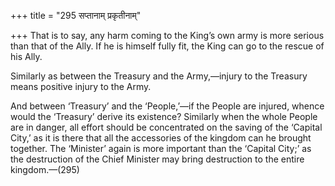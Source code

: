 +++
title = "295 सप्तानाम् प्रकृतीनाम्"

+++
That is to say, any harm coming to the King’s own army is more serious
than that of the Ally. If he is himself fully fit, the King can go to
the rescue of his Ally.

Similarly as between the Treasury and the Army,—injury to the Treasury
means positive injury to the Army.

And between ‘Treasury’ and the ‘People,’—if the People are injured,
whence would the ‘Treasury’ derive its existence? Similarly when the
whole People are in danger, all effort should be concentrated on the
saving of the ‘Capital City,’ as it is there that all the accessories of
the kingdom can he brought together. The ‘Minister’ again is more
important than the ‘Capital City;’ as the destruction of the Chief
Minister may bring destruction to the entire kingdom.—(295)


